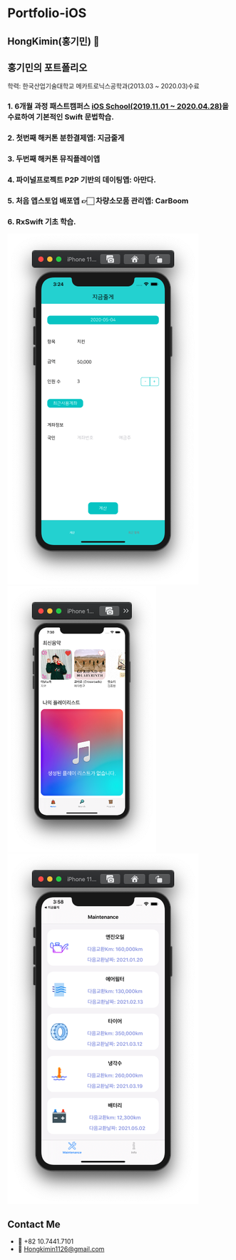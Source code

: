 # Portfolio-iOS
## HongKimin(홍기민) 

## 홍기민의 포트폴리오

학력: 한국산업기술대학교 메카트로닉스공학과(2013.03 ~ 2020.03)수료

### 1. 6개월 과정 패스트캠퍼스 [iOS School(2019.11.01 ~ 2020.04.28)](https://github.com/hongkimin1126/iOS-FastCampus)을 수료하여 기본적인 Swift 문법학습.
### 2. 첫번째 해커톤 분한결제앱: 지금줄게
### 3. 두번째 해커톤 뮤직플레이앱
### 4. 파이널프로젝트 P2P 기반의 데이팅앱: 아만다.
### 5. 처음 앱스토업 배포앱 👉🏻 차량소모품 관리앱: CarBoom
### 6. RxSwift 기초 학습.

![ex_screenshot](https://github.com/hongkimin1126/ImageUpload/blob/master/지금줄게사진/1.png?raw=true)
![ex_screenshot](https://github.com/hongkimin1126/ImageUpload/blob/master/뮤직앱사진/1.png?raw=true)
![ex_screenshot](https://github.com/hongkimin1126/ImageUpload/blob/master/카붐사진/1.png?raw=true)

## Contact Me
- 📱 +82 10.7441.7101
- 📧 Hongkimin1126@gmail.com
